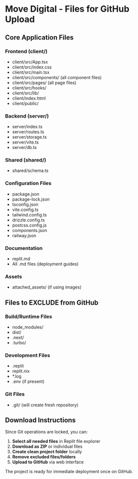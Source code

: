 # Move Digital - Files for GitHub Upload

## Core Application Files

### Frontend (client/)
- client/src/App.tsx
- client/src/index.css
- client/src/main.tsx
- client/src/components/ (all component files)
- client/src/pages/ (all page files)
- client/src/hooks/
- client/src/lib/
- client/index.html
- client/public/

### Backend (server/)
- server/index.ts
- server/routes.ts
- server/storage.ts
- server/vite.ts
- server/db.ts

### Shared (shared/)
- shared/schema.ts

### Configuration Files
- package.json
- package-lock.json
- tsconfig.json
- vite.config.ts
- tailwind.config.ts
- drizzle.config.ts
- postcss.config.js
- components.json
- railway.json

### Documentation
- replit.md
- All .md files (deployment guides)

### Assets
- attached_assets/ (if using images)

## Files to EXCLUDE from GitHub

### Build/Runtime Files
- node_modules/
- dist/
- .next/
- .turbo/

### Development Files
- .replit
- replit.nix
- *.log
- .env (if present)

### Git Files
- .git/ (will create fresh repository)

## Download Instructions

Since Git operations are locked, you can:

1. **Select all needed files** in Replit file explorer
2. **Download as ZIP** or individual files
3. **Create clean project folder** locally
4. **Remove excluded files/folders**
5. **Upload to GitHub** via web interface

The project is ready for immediate deployment once on GitHub.